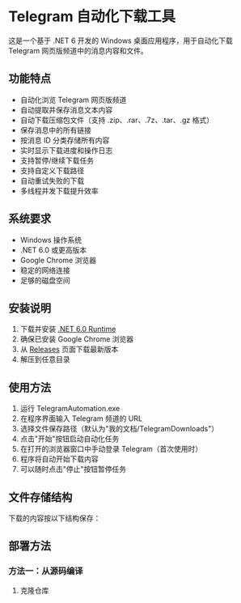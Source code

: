 # Telegram 自动化下载工具

这是一个基于 .NET 6 开发的 Windows 桌面应用程序，用于自动化下载 Telegram 网页版频道中的消息内容和文件。

## 功能特点

- 自动化浏览 Telegram 网页版频道
- 自动提取并保存消息文本内容
- 自动下载压缩包文件（支持 .zip、.rar、.7z、.tar、.gz 格式）
- 保存消息中的所有链接
- 按消息 ID 分类存储所有内容
- 实时显示下载进度和操作日志
- 支持暂停/继续下载任务
- 支持自定义下载路径
- 自动重试失败的下载
- 多线程并发下载提升效率

## 系统要求

- Windows 操作系统
- .NET 6.0 或更高版本
- Google Chrome 浏览器
- 稳定的网络连接
- 足够的磁盘空间

## 安装说明

1. 下载并安装 [.NET 6.0 Runtime](https://dotnet.microsoft.com/download/dotnet/6.0)
2. 确保已安装 Google Chrome 浏览器
3. 从 [Releases](https://github.com/liangjie559567/TelegramAutomation/releases) 页面下载最新版本
4. 解压到任意目录

## 使用方法

1. 运行 TelegramAutomation.exe
2. 在程序界面输入 Telegram 频道的 URL
3. 选择文件保存路径（默认为"我的文档/TelegramDownloads"）
4. 点击"开始"按钮启动自动化任务
5. 在打开的浏览器窗口中手动登录 Telegram（首次使用时）
6. 程序将自动开始下载内容
7. 可以随时点击"停止"按钮暂停任务

## 文件存储结构

下载的内容按以下结构保存：

## 部署方法

### 方法一：从源码编译

1. 克隆仓库